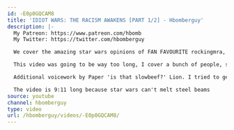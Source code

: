 ```yaml
---
id: -E0p0GQCAM8
title: 'IDIOT WARS: THE RACISM AWAKENS [PART 1/2] - Hbomberguy'
description: |-
  My Patreon: https://www.patreon.com/hbomb
  My Twitter: https://twitter.com/hbomberguy

  We cover the amazing star wars opinions of FAN FAVOURITE rockingmra, attempt to cover anita sarkeesian, and I butcher John Williams' best work.

  This video was going to be way too long, I cover a bunch of people, so I cut it here for time. 30 minute videos aren't my thing and this was the only reasonable place to cut it. Part Two should be out in about a week.

  Additional voicework by Paper 'is that slowbeef?' Lion. I tried to get the actual Slowbeef to record lines this time but he has like, a life, or something?

  The video is 9:11 long because star wars can't melt steel beams
source: youtube
channel: hbomberguy
type: video
url: /hbomberguy/videos/-E0p0GQCAM8/
---
```

